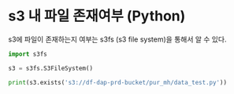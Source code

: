 # s3 내 파일 존재여부 (Python)
s3에 파일이 존재하는지 여부는 s3fs (s3 file system)을 통해서 알 수 있다. 

```python
import s3fs

s3 = s3fs.S3FileSystem()

print(s3.exists('s3://df-dap-prd-bucket/pur_mh/data_test.py'))
```